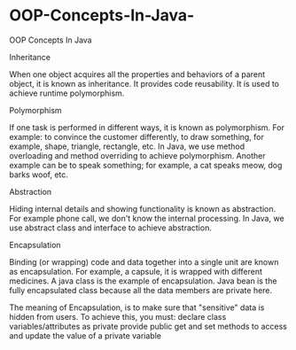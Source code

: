 # OOP-Concepts-In-Java-
OOP Concepts In Java  

Inheritance

When one object acquires all the properties and behaviors of a parent object, it is known as inheritance. It provides code reusability. It is used to achieve runtime polymorphism.



Polymorphism

If one task is performed in different ways, it is known as polymorphism. For example: to convince the customer differently, to draw something, for example, shape, triangle, rectangle, etc.
In Java, we use method overloading and method overriding to achieve polymorphism.
Another example can be to speak something; for example, a cat speaks meow, dog barks woof, etc.



Abstraction

Hiding internal details and showing functionality is known as abstraction. For example phone call, we don't know the internal processing.
In Java, we use abstract class and interface to achieve abstraction.



Encapsulation

Binding (or wrapping) code and data together into a single unit are known as encapsulation. For example, a capsule, it is wrapped with different medicines.
A java class is the example of encapsulation. Java bean is the fully encapsulated class because all the data members are private here.

The meaning of Encapsulation, is to make sure that "sensitive" data is hidden from users. To achieve this, you must:
declare class variables/attributes as private
provide public get and set methods to access and update the value of a private variable
